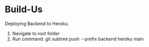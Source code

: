 # Build-Us
 
Deploying Backend to Heroku: 

1) Navigate to root folder
2) Run command: git subtree push --prefix backend heroku main
